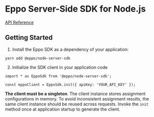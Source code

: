 # Eppo Server-Side SDK for Node.js
[API Reference](./docs/node-server-sdk.md)

## Getting Started

1) Install the Eppo SDK as a dependency of your application:

```
yarn add @eppo/node-server-sdk
```

2) Initialize the SDK client in your application code

```
import * as EppoSdk from '@eppo/node-server-sdk';

const eppoClient = EppoSdk.init({ apiKey: 'YOUR_API_KEY' });
```

**The client must be a singleton**. The client instance stores assignment configurations in memory. To avoid inconsistent assignment results, the same client instance should be reused across requests. Invoke the `init` method once at application startup to generate the client.